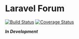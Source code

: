 # Laravel Forum

[![Build Status](https://travis-ci.org/funyug/laravel-forum.svg?branch=master)](https://travis-ci.org/funyug/laravel-forum)
[![Coverage Status](https://coveralls.io/repos/github/funyug/laravel-forum/badge.svg?branch=master)](https://coveralls.io/github/funyug/laravel-forum?branch=master)

***In Development***